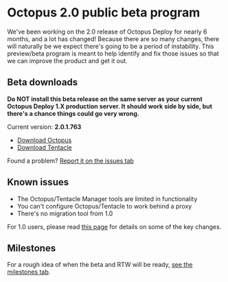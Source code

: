 Octopus 2.0 public beta program
==================================

We've been working on the 2.0 release of Octopus Deploy for nearly 6 months, and a lot has changed! Because there are so many changes, there will naturally be we expect there's going to be a period of instability. This preview/beta program is meant to help identify and fix those issues so that we can improve the product and get it out. 

## Beta downloads

**Do NOT install this beta release on the same server as your current Octopus Deploy 1.X production server. It should work side by side, but there's a chance things could go very wrong.**

Current version: **2.0.1.763**

 - [Download Octopus](http://download.octopusdeploy.com/octopus/Octopus.2.0.1.763.msi)
 - [Download Tentacle](http://download.octopusdeploy.com/octopus/Octopus.Tentacle.2.0.1.763.msi)

Found a problem? [Report it on the issues tab](https://github.com/OctopusDeploy/Issues/issues)

## Known issues

 - The Octopus/Tentacle Manager tools are limited in functionality
 - You can't configure Octopus/Tentacle to work behind a proxy
 - There's no migration tool from 1.0

For 1.0 users, please read [this page](https://github.com/OctopusDeploy/Issues/wiki/Migrating-from-Octopus-Deploy-1.x) for details on some of the key changes.

## Milestones

For a rough idea of when the beta and RTW will be ready, [see the milestones tab](https://github.com/OctopusDeploy/Issues/issues/milestones).
